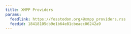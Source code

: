 ```yaml
---
title: XMPP Providers
params:
  feedlink: https://fosstodon.org/@xmpp_providers.rss
  feedid: 18418105db9e1b64e81cbeaec06242a9
---
```

